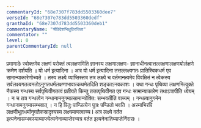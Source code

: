 ```yaml
---
commentaryId: "68e7307f783dd5503360dee7"
verseId: "68e7307e783dd5503360dedf"
granthaId: "68e7307d783dd5503360deb1"
commentaryName: "श्रीवेदेशभिक्षुविरचिता"
commentator: ""
level: 0
parentCommentaryId: null
---
```


प्रमाणादेः स्वोक्तमेव लक्षणं परोक्तं त्वलक्षणमिति ज्ञानस्य लक्षणालक्षण- ज्ञानाधीनत्वात्तल्लक्षणालक्षणयोर्लक्षणे क्रमेण दर्शयति ॥ यो धर्म इत्यादिना । अत्र यो धर्म इत्यादिना तत्तल्लक्ष्यगतः प्रातिस्विकधर्म एव सामान्याकारेणोच्यते । तस्य लक्ष्ये व्याप्तिस्तत्र तत्र लक्ष्ये च वर्तमानत्वमेव विवक्षितं न त्वेकस्य सर्वलक्ष्यगतत्वमतोऽनुगतधर्मलक्षणाभावात्कथमेतदिति शङ्काऽनवकाशः । यथा गन्धः पृथिव्या लक्षणमित्युक्ते नैकस्य गन्धस्य सर्वपृथिवीगतत्वं प्रतीयते किन्तु तत्तत्पृथिवीगत एव गन्धः सामान्याकारेण तथाऽत्रापीति ध्येयम् । न च तत्र गन्धत्वेन गन्धानामनुगमात्सामान्योक्ति: सम्भवतीति वाच्यम् । गन्धत्वानुगमेन गन्धानामनुगमासम्भवात् । न हि पितुः पाण्डित्येन पुत्रः पण्डितो भवति । अस्माभिरपि लक्षणीभूतधर्मानुगतैकसादृश्यस्य लक्ष्यमाणत्वाच्च I अत्र लक्ष्ये वर्तत इत्यनेनासम्भवस्याव्याप्त्येत्यनेनाव्याप्तेरन्यत्र वर्तत इत्यनेनातिव्याप्तेर्निरासः ।
